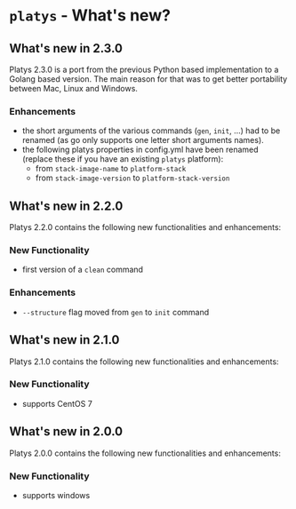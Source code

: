 # `platys` - What's new?

## What's new in 2.3.0

Platys 2.3.0 is a port from the previous Python based implementation to a Golang based version. The main reason for that was to get better portability between Mac, Linux and Windows. 

### Enhancements

* the short arguments of the various commands (`gen`, `init`, ...) had to be renamed (as go only supports one letter short arguments names).
* the following platys properties in config.yml have been renamed (replace these if you have an existing `platys` platform):
  *  from `stack-image-name` to `platform-stack`
  *  from `stack-image-version` to `platform-stack-version`

## What's new in 2.2.0

Platys 2.2.0 contains the following new functionalities and enhancements:

### New Functionality

* first version of a `clean` command

### Enhancements

* `--structure` flag moved from `gen` to `init` command 

## What's new in 2.1.0

Platys 2.1.0 contains the following new functionalities and enhancements:

### New Functionality

* supports CentOS 7

## What's new in 2.0.0

Platys 2.0.0 contains the following new functionalities and enhancements:

### New Functionality

* supports windows


